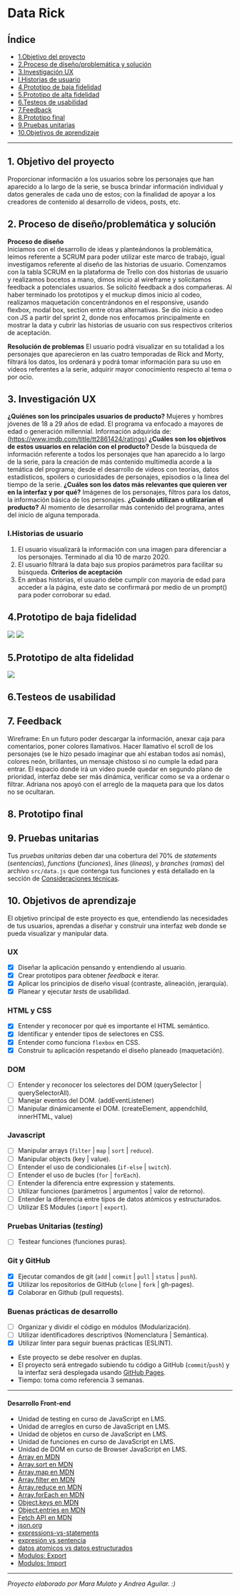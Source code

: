 # Data Rick

## Índice

* [1.Objetivo del proyecto](#1-Objetivo-del-proyecto)
* [2.Proceso de diseño/problemática y solución](#2-Proceso-de-diseño-problematica-y-solucion)
* [3.Investigación UX](#3-Investigacion-UX)
* [I.Historias de usuario](#I-Historias-de-usuario)
* [4.Prototipo de baja fidelidad](#4-Prototipo-de-baja-fidelidad)
* [5.Prototipo de alta fidelidad](#5-Prototipo-de-alta-fidelidad)
* [6.Testeos de usabilidad](#6-Testeos-de-usabilidad)
* [7.Feedback](#7-Feedback)
* [8.Prototipo final](#8-Prototipo-final)
* [9.Pruebas unitarias](#9-Pruebas-unitarias)
* [10.Objetivos de aprendizaje](#10-Objetivos-de-aprendizaje)

***

## 1. Objetivo del proyecto

Proporcionar información a los usuarios sobre los personajes que han aparecido a lo largo de la serie, se busca brindar información individual y datos generales de cada uno de estos; con la finalidad de apoyar a los creadores de contenido al desarrollo de videos, posts, etc.

## 2. Proceso de diseño/problemática y solución

**Proceso de diseño**  
Iniciamos con el desarrollo de ideas y planteándonos la problemática, leímos referente a SCRUM para poder utilizar este marco de trabajo, igual investigamos referente al diseño de las historias de usuario. Comenzamos con la tabla SCRUM en la plataforma de Trello con dos historias de usuario y realizamos bocetos a mano, dimos inicio al wireframe y solicitamos feedback a potenciales usuarios.
Se solicitó feedback a dos compañeras.
Al haber terminado los prototipos y el muckup dimos inicio al codeo, realizamos maquetación concentrándonos en el responsive, usando flexbox, modal box, section entre otras alternativas.
Se dio inicio a codeo con JS a partir del sprint 2, donde nos enfocamos principalmente en mostrar la data y cubrir las historias de usuario con sus respectivos criterios de aceptación.

**Resolución de problemas**
El usuario podrá visualizar en su totalidad a los personajes que aparecieron en las cuatro temporadas de Rick and Morty, filtrará los datos, los ordenará y podrá tomar información para su uso en videos referentes a la serie, adquirir mayor conocimiento respecto al tema o por ocio.

## 3. Investigación UX

**¿Quiénes son los principales usuarios de producto?**
Mujeres y hombres jóvenes de 18 a 29 años de edad. El programa va enfocado a mayores de edad o generación millennial.
Información adquirida de: (https://www.imdb.com/title/tt2861424/ratings)
**¿Cuáles son los objetivos de estos usuarios en relación con el producto?**
Desde la búsqueda de información referente a todos los personajes que han aparecido a lo largo de la serie, para la creación de más contenido multimedia acorde a la temática del programa; desde el desarrollo de videos con teorías, datos estadísticos, spoilers o curiosidades de personajes, episodios o la linea del tiempo de la serie.
**¿Cuáles son los datos más relevantes que quieren ver en la interfaz y por qué?**
Imágenes de los personajes, filtros para los datos, la información básica de los personajes.
**¿Cuándo utilizan o utilizarían el producto?**
Al momento de desarrollar más contenido del programa, antes del inicio de alguna temporada.

### I.Historias de usuario

1. El usuario visualizará la información con una imagen para diferenciar a los personajes. Terminado al dia 10 de marzo 2020.
2. El usuario filtrará la data bajo sus propios parámetros para facilitar su búsqueda.
	**Criterios de aceptación**
1. En ambas historias, el usuario debe cumplir con mayoria de edad para acceder a la página, este dato se confirmará por medio de un prompt() para poder corroborar su edad.

## 4.Prototipo de baja fidelidad

<img src="https://github.com/AndyyAg/CDMX009-Data-Lovers/blob/master/images/Boceto%201.jpeg">
<img src="https://github.com/AndyyAg/CDMX009-Data-Lovers/blob/master/images/wireframe.png">

## 5.Prototipo de alta fidelidad

<img src="https://github.com/AndyyAg/CDMX009-Data-Lovers/blob/master/images/muckup.png">

## 6.Testeos de usabilidad

## 7. Feedback

Wireframe: En un futuro poder descargar la información, anexar caja para comentarios, poner colores llamativos. Hacer llamativo el scroll de los personajes (se le hizo pesado imaginar que ahí estaban todos así nomás), colores neón, brillantes, un mensaje chistoso si no cumple la edad para entrar. El espacio donde irá un video puede quedar en segundo plano de prioridad, interfaz debe ser más dinámica, verificar como se va a ordenar o filtrar.
Adriana nos apoyó con el arreglo de la maqueta para que los datos no se ocultaran.

## 8. Prototipo final

## 9. Pruebas unitarias

Tus _pruebas unitarias_ deben dar una cobertura del 70% de _statements_
(_sentencias_), _functions_ (_funciones_), _lines_ (_líneas_), y _branches_
(_ramas_) del archivo `src/data.js` que contenga tus funciones y está detallado
en la sección de [Consideraciones técnicas](#srcdatajs).


## 10. Objetivos de aprendizaje

El objetivo principal de este proyecto es que, entendiendo las necesidades de
tus usuarios, aprendas a diseñar y construir una interfaz web donde se pueda
visualizar y manipular data.

### UX

- [X] Diseñar la aplicación pensando y entendiendo al usuario.
- [X] Crear prototipos para obtener _feedback_ e iterar.
- [X] Aplicar los principios de diseño visual (contraste, alineación, jerarquía).
- [X] Planear y ejecutar _tests_ de usabilidad.

### HTML y CSS

- [X] Entender y reconocer por qué es importante el HTML semántico.
- [X] Identificar y entender tipos de selectores en CSS.
- [X] Entender como funciona `flexbox` en CSS.
- [X] Construir tu aplicación respetando el diseño planeado (maquetación).

### DOM

- [ ] Entender y reconocer los selectores del DOM (querySelector | querySelectorAll).
- [ ] Manejar eventos del DOM. (addEventListener)
- [ ] Manipular dinámicamente el DOM. (createElement, appendchild, innerHTML, value)

### Javascript

- [ ] Manipular arrays (`filter` | `map` | `sort` | `reduce`).
- [ ] Manipular objects (key | value).
- [ ] Entender el uso de condicionales (`if-else` | `switch`).
- [ ] Entender el uso de bucles (`for` | `forEach`).
- [ ] Entender la diferencia entre expression y statements.
- [ ] Utilizar funciones (parámetros | argumentos | valor de retorno).
- [ ] Entender la diferencia entre tipos de datos atómicos y estructurados.
- [ ] Utilizar ES Modules (`import` | `export`).

### Pruebas Unitarias (_testing_)
- [ ] Testear funciones (funciones puras).

### Git y GitHub
- [X] Ejecutar comandos de git (`add` | `commit` | `pull` | `status` | `push`).
- [X] Utilizar los repositorios de GitHub (`clone` | `fork` | gh-pages).
- [X] Colaborar en Github (pull requests).

### Buenas prácticas de desarrollo
- [ ] Organizar y dividir el código en módulos (Modularización).
- [ ] Utilizar identificadores descriptivos (Nomenclatura | Semántica).
- [X] Utilizar linter para seguir buenas prácticas (ESLINT).

* Este proyecto se debe resolver en duplas.
* El proyecto será entregado subiendo tu código a GitHub (`commit`/`push`) y la
  interfaz será desplegada usando [GitHub Pages](https://pages.github.com/).
* Tiempo: toma como referencia 3 semanas.

***

#### Desarrollo Front-end

* Unidad de testing en curso de JavaScript en LMS.
* Unidad de arreglos en curso de JavaScript en LMS.
* Unidad de objetos en curso de JavaScript en LMS.
* Unidad de funciones en curso de JavaScript en LMS.
* Unidad de DOM en curso de Browser JavaScript en LMS.
* [Array en MDN](https://developer.mozilla.org/es/docs/Web/JavaScript/Referencia/Objetos_globales/Array)
* [Array.sort en MDN](https://developer.mozilla.org/es/docs/Web/JavaScript/Referencia/Objetos_globales/Array/sort)
* [Array.map en MDN](https://developer.mozilla.org/es/docs/Web/JavaScript/Referencia/Objetos_globales/Array/map)
* [Array.filter en MDN](https://developer.mozilla.org/es/docs/Web/JavaScript/Referencia/Objetos_globales/Array/filter)
* [Array.reduce en MDN](https://developer.mozilla.org/es/docs/Web/JavaScript/Referencia/Objetos_globales/Array/reduce)
* [Array.forEach en MDN](https://developer.mozilla.org/es/docs/Web/JavaScript/Referencia/Objetos_globales/Array/forEach)
* [Object.keys en MDN](https://developer.mozilla.org/es/docs/Web/JavaScript/Referencia/Objetos_globales/Object/keys)
* [Object.entries en MDN](https://developer.mozilla.org/es/docs/Web/JavaScript/Referencia/Objetos_globales/Object/entries)
* [Fetch API en MDN](https://developer.mozilla.org/en-US/docs/Web/API/Fetch_API)
* [json.org](https://json.org/json-es.html)
* [expressions-vs-statements](https://2ality.com/2012/09/expressions-vs-statements.html)
* [expresión vs sentencia](https://openclassrooms.com/en/courses/4309531-descubre-las-funciones-en-javascript/5108986-diferencia-entre-expresion-y-sentencia)
* [datos atomicos vs datos estructurados](https://www.todojs.com/tipos-datos-javascript-es6/)
* [Modulos: Export](https://developer.mozilla.org/es/docs/Web/JavaScript/Referencia/Sentencias/export)
* [Modulos: Import](https://developer.mozilla.org/es/docs/Web/JavaScript/Referencia/Sentencias/import)

***

_Proyecto elaborado por Mara Mulato y Andrea Aguilar. :)_